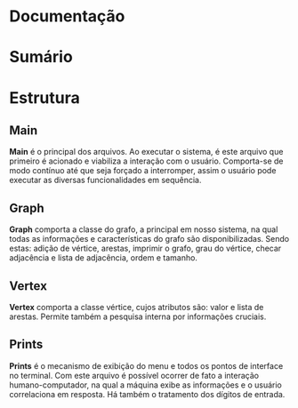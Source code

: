 # Documentação

# Sumário

# Estrutura
## Main
**Main** é o principal dos arquivos. Ao executar o sistema, é
este arquivo que primeiro é acionado e viabiliza a interação
com o usuário. Comporta-se de modo contínuo até que seja
forçado a interromper, assim o usuário pode executar as
diversas funcionalidades em sequência.

## Graph
**Graph** comporta a classe do grafo, a principal em nosso
sistema, na qual todas as informações e características do
grafo são disponibilizadas. Sendo estas: adição de vértice,
arestas, imprimir o grafo, grau do vértice, checar adjacência
e lista de adjacência, ordem e tamanho.

## Vertex
**Vertex** comporta a classe vértice, cujos atributos são: valor
e lista de arestas. Permite também a pesquisa interna por
informações cruciais.

## Prints
**Prints** é o mecanismo de exibição do menu e todos os
pontos de interface no terminal. Com este arquivo é
possível ocorrer de fato a interação humano-computador, na
qual a máquina exibe as informações e o usuário
correlaciona em resposta. Há também o tratamento dos
dígitos de entrada.